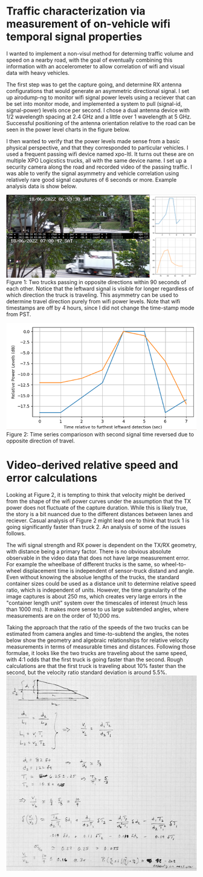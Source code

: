 # Traffic characterization via measurement of on-vehicle wifi temporal signal properties 

I wanted to implement a non-visul method for determing traffic volume and speed on a nearby road, with the goal of eventually combining this information with an accelerometer to allow correlation of wifi and visual data with heavy vehicles. 

The first step was to get the capture going, and determine RX antenna configurations that would generate an asymmetric directional signal. I set up airodump-ng to monitor wifi signal power levels using a reciever that can be set into monitor mode, and implemented a system to pull (signal-id, signal-power) levels once per second. I chose a dual antenna device with 1/2 wavelength spacing at 2.4 GHz and a little over 1 wavelength at 5 GHz.  Successful positioning of the antenna orientation relative to the road can be seen in the power level charts in the figure below.

I then wanted to verify that the power levels made sense from a basic physical perspective, and that they corresponded to particular vehicles.  I used a frequent passing wifi device named xpo-ltl. It turns out these are on multiple XPO Logicstics trucks, all with the same device name. I set up a security camera along the road and recorded video of the passing traffic.  I was able to verify the signal asymmetry and vehicle correlation using relatively rare good signal caputures of 6 seconds or more.  Example analysis data is show below.

![Alt text](xpo-ltl_trucks_with_wifi_signal_powers.png?raw=true) \
Figure 1: Two trucks passing in opposite directions within 90 seconds of each other.  Notice that the leftward signal is visible for longer regardless of which direction the truck is traveling.  This asymmetry can be used to determine travel direction purely from wifi power levels.  Note that wifi timestamps are off by 4 hours, since I did not change the time-stamp mode from PST.

![Alt text](xpo-ltl-signal_powers.png?raw=true) \
Figure 2:  Time series comparioson with second signal time reversed due to opposite direction of travel.

# Video-derived relative speed and error calculations
Looking at Figure 2, it is tempting to think that velocity might be derived from the shape of the wifi power curves under the assumption that the TX power does not fluctuate of the capture duration.  While this is likely true, the story is a bit nuanced due to the different distances between lanes and reciever.  Casual analysis of Figure 2 might lead one to think that truck 1 is going significantly faster than truck 2.  An analysis of some of the issues follows.   

The wifi signal strength and RX power is dependent on the TX/RX geometry, with distance being a primary factor.  There is no obvious absolute observable in the video data that does not have large measurement error. For example the wheelbase of different trucks is the same, so wheel-to-wheel displacement time is independent of sensor-truck distand and angle.  Even without knowing the absolue lengths of the trucks, the standard container sizes could be used as a distance unit to determine relative speed ratio, which is independent of units.  However, the time granularity of the image captures is about 250 ms, which creates very large errors in the "container length unit" system over the timescales of interest (much less than 1000 ms).  It makes more sense to us large subtended angles, where measurements are on the order of 10,000 ms.   

Taking the approach that the ratio of the speeds of the two trucks can be estimated from camera angles and time-to-subtend the angles, the notes below show the geometry and algebraic relationships for relative velocity measurements in terms of measurable times and distances.  Following those formulae, it looks like the two trucks are traveling about the same speed, with 4:1 odds that the first truck is going faster than the second.  Rough calculations are that the first truck is traveling about 10% faster than the second, but the velocity ratio standard deviation is around 5.5%. \
![Alt text](speed_calculations.png?raw=true)
